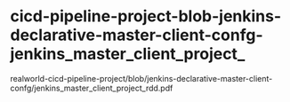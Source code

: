 # cicd-pipeline-project-blob-jenkins-declarative-master-client-confg-jenkins_master_client_project_
realworld-cicd-pipeline-project/blob/jenkins-declarative-master-client-confg/jenkins_master_client_project_rdd.pdf
